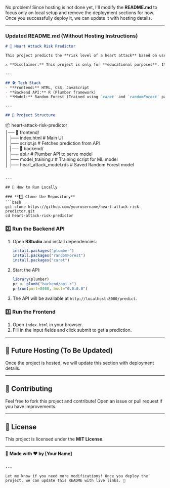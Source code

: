 No problem! Since hosting is not done yet, I'll modify the **README.md** to focus only on local setup and remove the deployment sections for now. Once you successfully deploy it, we can update it with hosting details.  

---

### **Updated README.md (Without Hosting Instructions)**  

```md
# 🏥 Heart Attack Risk Predictor  

This project predicts the **risk level of a heart attack** based on user inputs like **age, chest pain level, smoking habits, drinking habits, and stress levels**. The model is built using **Random Forest in R** and is served as an API, while the frontend is developed using **HTML, CSS, and JavaScript**.

⚠️ **Disclaimer:** This project is only for **educational purposes**. It is **not** a medically approved diagnostic tool. Always consult a healthcare professional for medical advice.  

---

## 🛠️ Tech Stack  
- **Frontend:** HTML, CSS, JavaScript  
- **Backend API:** R (Plumber framework)  
- **Model:** Random Forest (Trained using `caret` and `randomForest` packages)  

---

## 📂 Project Structure  
```
📦 heart-attack-risk-predictor  
│── 📁 frontend/  
│   ├── index.html        # Main UI  
│   ├── script.js         # Fetches prediction from API  
│ 
│── 📁 backend/  
│   ├── api.r             # Plumber API to serve model  
│   ├── model_training.r  # Training script for ML model  
│   ├── heart_attack_model.rds  # Saved Random Forest model  

```

---

## 🚀 How to Run Locally  

### **1️⃣ Clone the Repository**
```bash
git clone https://github.com/yourusername/heart-attack-risk-predictor.git
cd heart-attack-risk-predictor
```

### **2️⃣ Run the Backend API**
1. Open **RStudio** and install dependencies:
   ```r
   install.packages("plumber")
   install.packages("randomForest")
   install.packages("caret")
   ```
2. Start the API:
   ```r
   library(plumber)
   pr <- plumb("backend/api.r")
   pr$run(port=8000, host="0.0.0.0")
   ```
3. The API will be available at `http://localhost:8000/predict`.

### **3️⃣ Run the Frontend**
1. Open `index.html` in your browser.
2. Fill in the input fields and click submit to get a prediction.

---

## 🔗 Future Hosting (To Be Updated)  
Once the project is hosted, we will update this section with deployment details.

---

## 🤝 Contributing  
Feel free to fork this project and contribute! Open an issue or pull request if you have improvements.

---

## 📜 License  
This project is licensed under the **MIT License**.  

---

🎉 **Made with ❤️ by [Your Name]**  
```

---

Let me know if you need more modifications! Once you deploy the project, we can update this README with live links. 🚀
